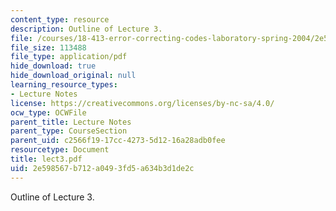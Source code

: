 ```yaml
---
content_type: resource
description: Outline of Lecture 3.
file: /courses/18-413-error-correcting-codes-laboratory-spring-2004/2e598567b712a0493fd5a634b3d1de2c_lect3.pdf
file_size: 113488
file_type: application/pdf
hide_download: true
hide_download_original: null
learning_resource_types:
- Lecture Notes
license: https://creativecommons.org/licenses/by-nc-sa/4.0/
ocw_type: OCWFile
parent_title: Lecture Notes
parent_type: CourseSection
parent_uid: c2566f19-17cc-4273-5d12-16a28adb0fee
resourcetype: Document
title: lect3.pdf
uid: 2e598567-b712-a049-3fd5-a634b3d1de2c
---
```

Outline of Lecture 3.
